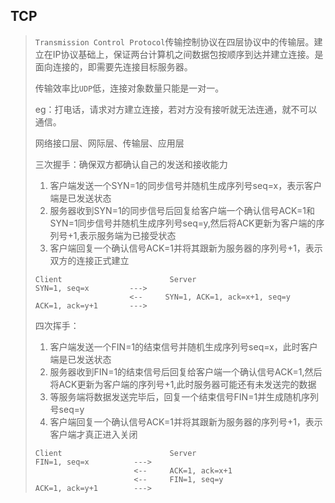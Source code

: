 ## TCP

> `Transmission Control Protocol`传输控制协议在四层协议中的传输层。建立在IP协议基础上，保证两台计算机之间数据包按顺序到达并建立连接。是面向连接的，即需要先连接目标服务器。
>
> 传输效率比`UDP`低，连接对象数量只能是一对一。
>
> eg：打电话，请求对方建立连接，若对方没有接听就无法连通，就不可以通信。
>
> 网络接口层、网际层、传输层、应用层
>
> 三次握手：确保双方都确认自己的发送和接收能力
>
> 1. 客户端发送一个SYN=1的同步信号并随机生成序列号seq=x，表示客户端是已发送状态
> 2. 服务器收到SYN=1的同步信号后回复给客户端一个确认信号ACK=1和SYN=1同步信号并随机生成序列号seq=y,然后将ACK更新为客户端的序列号+1,表示服务端为已接受状态
> 3. 客户端回复一个确认信号ACK=1并将其跟新为服务器的序列号+1，表示双方的连接正式建立
>
> ```
> Client                        Server
> SYN=1, seq=x         --->
>                      <--     SYN=1, ACK=1, ack=x+1, seq=y
> ACK=1, ack=y+1       --->
> 
> ```
>
> 四次挥手：
>
> 1. 客户端发送一个FIN=1的结束信号并随机生成序列号seq=x，此时客户端是已发送状态
> 2. 服务器收到FIN=1的结束信号后回复给客户端一个确认信号ACK=1,然后将ACK更新为客户端的序列号+1,此时服务器可能还有未发送完的数据
> 3. 等服务端将数据发送完毕后，回复一个结束信号FIN=1并生成随机序列号seq=y
> 4. 客户端回复一个确认信号ACK=1并将其跟新为服务器的序列号+1，表示客户端才真正进入关闭
>
> ```
> Client                        Server
> FIN=1, seq=x          --->
>                       <--     ACK=1, ack=x+1
>                       <--     FIN=1, seq=y
> ACK=1, ack=y+1        --->
> 
> ```
>
> 